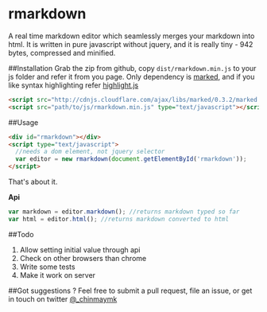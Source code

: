 rmarkdown
=========

A real time markdown editor which seamlessly merges your markdown into html. It is written in pure javascript without jquery, and it is really tiny - 942 bytes, compressed and minified.

##Installation
Grab the zip from github, copy `dist/rmarkdown.min.js` to your js folder and refer it from you page. Only dependency is [marked](https://github.com/chjj/marked), and if you like syntax highlighting refer [highlight.js](https://highlightjs.org/)

```html
<script src="http://cdnjs.cloudflare.com/ajax/libs/marked/0.3.2/marked.min.js"></script>
<script src="path/to/js/rmarkdown.min.js" type="text/javascript"></script>
``` 

##Usage

```html
<div id="rmarkdown"></div>
<script type="text/javascript">
  //needs a dom element, not jquery selector
  var editor = new rmarkdown(document.getElementById('rmarkdown'));  
</script>
```
That's about it.

**Api**

```js
var markdown = editor.markdown(); //returns markdown typed so far
var html = editor.html(); //returns markdown converted to html
```

##Todo
1. Allow setting initial value through api
2. Check on other browsers than chrome
3. Write some tests
4. Make it work on server

##Got suggestions ?
Feel free to submit a pull request, file an issue, or get in touch on twitter [@_chinmaymk](https://twitter.com/_chinmaymk)